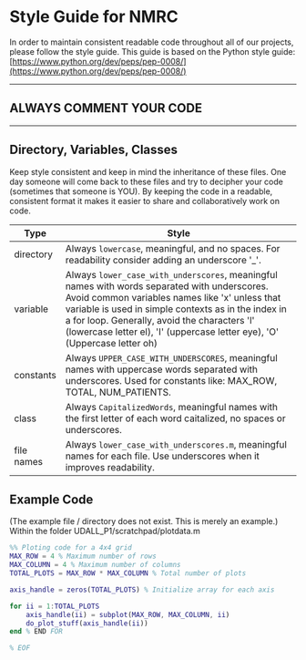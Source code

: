 # Style Guide for NMRC

In order to maintain consistent readable code throughout all of our projects, please follow the style guide.
This guide is based on the Python style guide: [https://www.python.org/dev/peps/pep-0008/](https://www.python.org/dev/peps/pep-0008/)

___
## ALWAYS COMMENT YOUR CODE
___
## Directory, Variables, Classes

Keep style consistent and keep in mind the inheritance of these files. One day someone will come back to these files and try to decipher your code (sometimes that someone is YOU). By keeping the code in a readable, consistent format it makes it easier to share and collaboratively work on code.

| Type | Style |
|------|------|
| directory | Always `lowercase`, meaningful, and no spaces. For readability consider adding an underscore '_'. |
| variable | Always `lower_case_with_underscores`, meaningful names with words separated with underscores. Avoid common variables names like 'x' unless that variable is used in simple contexts as in the index in a for loop. Generally, avoid the characters 'l' (lowercase letter el), 'I' (uppercase letter eye), 'O' (Uppercase letter oh) |
| constants | Always `UPPER_CASE_WITH_UNDERSCORES`, meaningful names with uppercase words separated with underscores. Used for constants like: MAX_ROW, TOTAL, NUM_PATIENTS. |
| class | Always `CapitalizedWords`, meaningful names with the first letter of each word caitalized, no spaces or underscores. |
| file names | Always `lower_case_with_underscores.m`, meaningful names for each file. Use underscores when it improves readability. |

## Example Code

(The example file / directory does not exist. This is merely an example.)
Within the folder UDALL_P1/scratchpad/plotdata.m

``` matlab
%% Ploting code for a 4x4 grid
MAX_ROW = 4 % Maximum number of rows
MAX_COLUMN = 4 % Maximum number of columns
TOTAL_PLOTS = MAX_ROW * MAX_COLUMN % Total number of plots 

axis_handle = zeros(TOTAL_PLOTS) % Initialize array for each axis

for ii = 1:TOTAL_PLOTS
	axis_handle(ii) = subplot(MAX_ROW, MAX_COLUMN, ii)
	do_plot_stuff(axis_handle(ii))
end % END FOR

% EOF
```
